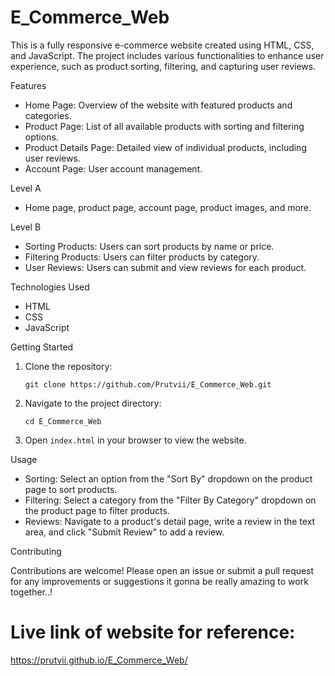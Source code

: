 # E_Commerce_Web


This is a fully responsive e-commerce website created using HTML, CSS, and JavaScript. The project includes various functionalities to enhance user experience, such as product sorting, filtering, and capturing user reviews.

 Features

- Home Page: Overview of the website with featured products and categories.
- Product Page: List of all available products with sorting and filtering options.
- Product Details Page: Detailed view of individual products, including user reviews.
- Account Page: User account management.

Level A

- Home page, product page, account page, product images, and more.

Level B

- Sorting Products: Users can sort products by name or price.
- Filtering Products: Users can filter products by category.
- User Reviews: Users can submit and view reviews for each product.

Technologies Used
- HTML
- CSS
- JavaScript

Getting Started

1. Clone the repository:
   ```
   git clone https://github.com/Prutvii/E_Commerce_Web.git
   ```
3. Navigate to the project directory:
   ```
   cd E_Commerce_Web
   ```
4. Open `index.html` in your browser to view the website.

Usage

- Sorting: Select an option from the "Sort By" dropdown on the product page to sort products.
- Filtering: Select a category from the "Filter By Category" dropdown on the product page to filter products.
- Reviews: Navigate to a product's detail page, write a review in the text area, and click "Submit Review" to add a review.

Contributing

Contributions are welcome! Please open an issue or submit a pull request for any improvements or suggestions it gonna be really amazing to work together..!

# Live link of website for reference:
https://prutvii.github.io/E_Commerce_Web/
